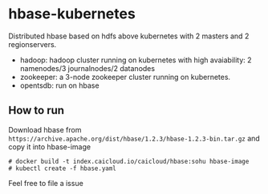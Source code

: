 # hbase-kubernetes

Distributed hbase based on hdfs above kubernetes with 2 masters and 2 regionservers.

- hadoop: hadoop cluster running on kubernetes with high avaiability: 2 namenodes/3 journalnodes/2 datanodes
- zookeeper: a 3-node zookeeper cluster running on kubernetes. 
- opentsdb: run on hbase

## How to run

Download hbase from `https://archive.apache.org/dist/hbase/1.2.3/hbase-1.2.3-bin.tar.gz` and copy it into hbase-image
```
# docker build -t index.caicloud.io/caicloud/hbase:sohu hbase-image
# kubectl create -f hbase.yaml
```


Feel free to file a issue